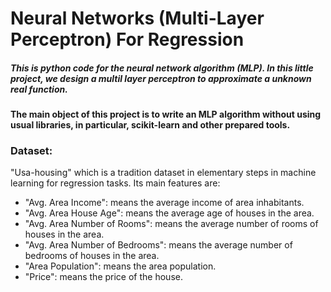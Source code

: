 
# Neural Networks (Multi-Layer Perceptron) For Regression


##### This is python code for the neural network algorithm (MLP). In this little project, we design a multil layer perceptron to approximate a unknown real function.




#### The main object of this project is to write an MLP algorithm without using usual libraries, in particular, scikit-learn and other prepared tools.



### Dataset:

"Usa-housing" which is a tradition dataset in elementary steps in machine learning for regression tasks. Its main features are:

+ "Avg. Area Income": means the average income of area inhabitants.
+ "Avg. Area House Age": means the average age of houses in the area.
+ "Avg. Area Number of Rooms": means the average number of rooms of houses in the area.
+ "Avg. Area Number of Bedrooms": means the average number of bedrooms of houses in the area.
+ "Area Population": means the area population.
+ "Price": means the price of the house.



